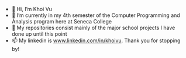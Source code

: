 - 👋 Hi, I’m Khoi Vu
- 🌱 I’m currently in my 4th semester of the Computer Programming and Analysis program here at Seneca College
- 💞️ My repositories consist mainly of the major school projects I have done up until this point
- 📫 My linkedin is www.linkedin.com/in/khoivu. Thank you for stopping by!

<!---
ekhoivu/ekhoivu is a ✨ special ✨ repository because its `README.md` (this file) appears on your GitHub profile.
You can click the Preview link to take a look at your changes.
--->
